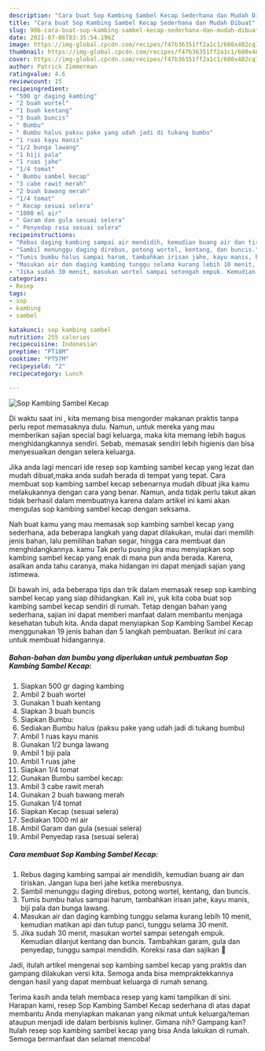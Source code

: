 ```yaml
---
description: "Cara buat Sop Kambing Sambel Kecap Sederhana dan Mudah Dibuat"
title: "Cara buat Sop Kambing Sambel Kecap Sederhana dan Mudah Dibuat"
slug: 986-cara-buat-sop-kambing-sambel-kecap-sederhana-dan-mudah-dibuat
date: 2021-07-06T03:35:54.196Z
image: https://img-global.cpcdn.com/recipes/f47b36351ff2a1c1/680x482cq70/sop-kambing-sambel-kecap-foto-resep-utama.jpg
thumbnail: https://img-global.cpcdn.com/recipes/f47b36351ff2a1c1/680x482cq70/sop-kambing-sambel-kecap-foto-resep-utama.jpg
cover: https://img-global.cpcdn.com/recipes/f47b36351ff2a1c1/680x482cq70/sop-kambing-sambel-kecap-foto-resep-utama.jpg
author: Patrick Zimmerman
ratingvalue: 4.6
reviewcount: 15
recipeingredient:
- "500 gr daging kambing"
- "2 buah wortel"
- "1 buah kentang"
- "3 buah buncis"
- " Bumbu"
- " Bumbu halus paksu pake yang udah jadi di tukang bumbu"
- "1 ruas kayu manis"
- "1/2 bunga lawang"
- "1 biji pala"
- "1 ruas jahe"
- "1/4 tomat"
- " Bumbu sambel kecap"
- "3 cabe rawit merah"
- "2 buah bawang merah"
- "1/4 tomat"
- " Kecap sesuai selera"
- "1000 ml air"
- " Garam dan gula sesuai selera"
- " Penyedap rasa sesuai selera"
recipeinstructions:
- "Rebus daging kambing sampai air mendidih, kemudian buang air dan tiriskan. Jangan lupa beri jahe ketika merebusnya."
- "Sambil menunggu daging direbus, potong wortel, kentang, dan buncis."
- "Tumis bumbu halus sampai harum, tambahkan irisan jahe, kayu manis, biji pala dan bunga lawang."
- "Masukan air dan daging kambing tunggu selama kurang lebih 10 menit, kemudian matikan api dan tutup panci, tunggu selama 30 menit."
- "Jika sudah 30 menit, masukan wortel sampai setengah empuk. Kemudian dilanjut kentang dan buncis. Tambahkan garam, gula dan penyedap, tunggu sampai mendidih. Koreksi rasa dan sajikan 🤗"
categories:
- Resep
tags:
- sop
- kambing
- sambel

katakunci: sop kambing sambel 
nutrition: 255 calories
recipecuisine: Indonesian
preptime: "PT18M"
cooktime: "PT57M"
recipeyield: "2"
recipecategory: Lunch

---
```



![Sop Kambing Sambel Kecap](https://img-global.cpcdn.com/recipes/f47b36351ff2a1c1/680x482cq70/sop-kambing-sambel-kecap-foto-resep-utama.jpg)

Di waktu  saat ini , kita memang bisa mengorder makanan praktis tanpa perlu repot memasaknya dulu. Namun, untuk mereka yang mau memberikan sajian special bagi keluarga, maka kita memang lebih bagus menghidangkannya sendiri. Sebab, memasak sendiri lebih higienis dan bisa menyesuaikan dengan selera keluarga.

Jika anda lagi mencari ide resep sop kambing sambel kecap yang lezat dan mudah dibuat,maka anda sudah berada di tempat yang tepat. Cara membuat sop kambing sambel kecap  sebenarnya mudah dibuat jika kamu melakukannya dengan cara yang benar. Namun, anda tidak perlu takut akan tidak berhasil dalam membuatnya 
karena dalam artikel ini kami akan mengulas sop kambing sambel kecap dengan seksama.  



Nah buat kamu yang mau memasak sop kambing sambel kecap yang sederhana, ada beberapa langkah yang dapat dilakukan, mulai dari memilih jenis bahan, lalu pemilihan bahan segar, hingga cara membuat dan menghidangkannya. kamu Tak perlu pusing jika mau menyiapkan sop kambing sambel kecap yang enak di mana pun anda berada. Karena, asalkan anda  tahu caranya, maka hidangan ini dapat menjadi sajian yang istimewa.

Di bawah ini, ada beberapa tips dan trik dalam memasak resep sop kambing sambel kecap yang siap dihidangkan. Kali ini, yuk kita coba buat sop kambing sambel kecap sendiri di rumah. Tetap dengan bahan yang sederhana, sajian ini dapat memberi manfaat dalam membantu menjaga kesehatan tubuh kita. Anda dapat menyiapkan Sop Kambing Sambel Kecap menggunakan 19 jenis bahan dan 5 langkah pembuatan. Berikut ini cara untuk membuat hidangannya.

<!--inarticleads1-->

##### Bahan-bahan dan bumbu yang diperlukan untuk pembuatan Sop Kambing Sambel Kecap:

1. Siapkan 500 gr daging kambing
1. Ambil 2 buah wortel
1. Gunakan 1 buah kentang
1. Siapkan 3 buah buncis
1. Siapkan  Bumbu:
1. Sediakan  Bumbu halus (paksu pake yang udah jadi di tukang bumbu)
1. Ambil 1 ruas kayu manis
1. Gunakan 1/2 bunga lawang
1. Ambil 1 biji pala
1. Ambil 1 ruas jahe
1. Siapkan 1/4 tomat
1. Gunakan  Bumbu sambel kecap:
1. Ambil 3 cabe rawit merah
1. Gunakan 2 buah bawang merah
1. Gunakan 1/4 tomat
1. Siapkan  Kecap (sesuai selera)
1. Sediakan 1000 ml air
1. Ambil  Garam dan gula (sesuai selera)
1. Ambil  Penyedap rasa (sesuai selera)




<!--inarticleads2-->

##### Cara membuat Sop Kambing Sambel Kecap:

1. Rebus daging kambing sampai air mendidih, kemudian buang air dan tiriskan. Jangan lupa beri jahe ketika merebusnya.
1. Sambil menunggu daging direbus, potong wortel, kentang, dan buncis.
1. Tumis bumbu halus sampai harum, tambahkan irisan jahe, kayu manis, biji pala dan bunga lawang.
1. Masukan air dan daging kambing tunggu selama kurang lebih 10 menit, kemudian matikan api dan tutup panci, tunggu selama 30 menit.
1. Jika sudah 30 menit, masukan wortel sampai setengah empuk. Kemudian dilanjut kentang dan buncis. Tambahkan garam, gula dan penyedap, tunggu sampai mendidih. Koreksi rasa dan sajikan 🤗




Jadi, itulah artikel mengenai  sop kambing sambel kecap  yang praktis dan gampang dilakukan versi kita. Semoga anda bisa mempraktekkannya dengan hasil yang dapat membuat keluarga di rumah senang. 

Terima kasih anda telah membaca resep yang kami tampilkan di sini. Harapan kami, resep  Sop Kambing Sambel Kecap sederhana di atas dapat membantu Anda menyiapkan makanan yang nikmat untuk keluarga/teman ataupun menjadi ide dalam berbisnis kuliner. Gimana nih? Gampang kan? Itulah resep sop kambing sambel kecap yang bisa Anda lakukan di rumah. Semoga bermanfaat dan selamat mencoba!

